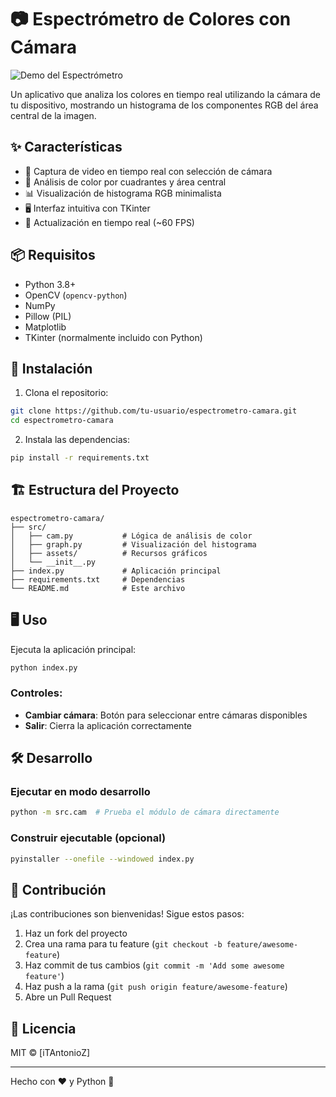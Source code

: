 # 📷 Espectrómetro de Colores con Cámara

![Demo del Espectrómetro](src/assets/demo.gif) <!-- Reemplaza con una imagen real de tu proyecto -->

Un aplicativo que analiza los colores en tiempo real utilizando la cámara de tu dispositivo, mostrando un histograma de los componentes RGB del área central de la imagen.

## ✨ Características

- 🎥 Captura de video en tiempo real con selección de cámara
- 🎨 Análisis de color por cuadrantes y área central
- 📊 Visualización de histograma RGB minimalista
- 🖥️ Interfaz intuitiva con TKinter
- 🔄 Actualización en tiempo real (~60 FPS)

## 📦 Requisitos

- Python 3.8+
- OpenCV (`opencv-python`)
- NumPy
- Pillow (PIL)
- Matplotlib
- TKinter (normalmente incluido con Python)

## 🚀 Instalación

1. Clona el repositorio:

```bash
git clone https://github.com/tu-usuario/espectrometro-camara.git
cd espectrometro-camara
```

2. Instala las dependencias:

```bash
pip install -r requirements.txt
```

## 🏗️ Estructura del Proyecto

```
espectrometro-camara/
├── src/
│   ├── cam.py           # Lógica de análisis de color
│   ├── graph.py         # Visualización del histograma
│   ├── assets/          # Recursos gráficos
│   └── __init__.py
├── index.py             # Aplicación principal
├── requirements.txt     # Dependencias
└── README.md            # Este archivo
```

## 🖥️ Uso

Ejecuta la aplicación principal:

```bash
python index.py
```

### Controles:
- **Cambiar cámara**: Botón para seleccionar entre cámaras disponibles
- **Salir**: Cierra la aplicación correctamente

## 🛠️ Desarrollo

### Ejecutar en modo desarrollo

```bash
python -m src.cam  # Prueba el módulo de cámara directamente
```

### Construir ejecutable (opcional)

```bash
pyinstaller --onefile --windowed index.py
```

## 🤝 Contribución

¡Las contribuciones son bienvenidas! Sigue estos pasos:

1. Haz un fork del proyecto
2. Crea una rama para tu feature (`git checkout -b feature/awesome-feature`)
3. Haz commit de tus cambios (`git commit -m 'Add some awesome feature'`)
4. Haz push a la rama (`git push origin feature/awesome-feature`)
5. Abre un Pull Request

## 📄 Licencia

MIT © [iTAntonioZ]

---

Hecho con ❤️ y Python 🐍